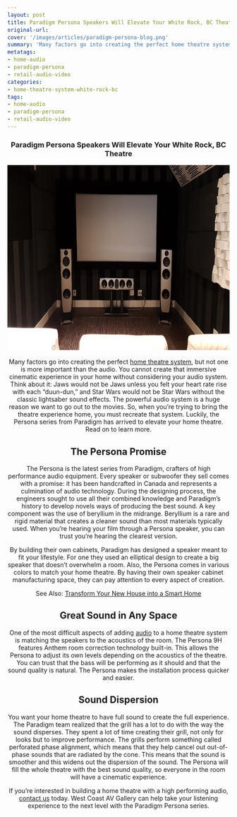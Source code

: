 ```yaml
---
layout: post
title: Paradigm Persona Speakers Will Elevate Your White Rock, BC Theatre
original-url:
cover: '/images/articles/paradigm-persona-blog.png'
summary: 'Many factors go into creating the perfect home theatre system, but not one is more important than the audio. You cannot create that immersive cinematic experience in your home without considering your audio system. Think about it: Jaws would not be Jaws unless you felt your heart rate rise with each “duun-dun,” and Star Wars would not be Star Wars without the classic lightsaber sound effects. The powerful audio system is a huge reason we want to go out to the movies. So, when you’re trying to bring the theatre experience home, you must recreate that system. Luckily, the Persona series from Paradigm has arrived to elevate your home theatre. Read on to learn more.'
metatags:
- home-audio
- paradigm-persona
- retail-audio-video
categories:
- home-theatre-system-white-rock-bc
tags:
- home-audio
- paradigm-persona
- retail-audio-video
---
```

<div class="post-body entry-content" id="post-body-4174872115541856377" itemprop="description articleBody">
	<div style="text-align: center;">
		<h3>Paradigm Persona Speakers Will Elevate Your White Rock, BC Theatre</h3>
		<img alt="" width="630" height="420" src="/images/articles/paradigm-persona-blog.png" />
		<p>Many factors go into creating the perfect <a href="https://westcoastavgallery.ca/services/residential#home-theater">home theatre system</a>, but not one is more important than the audio. You cannot create that immersive cinematic experience in your home without considering your audio system. Think about it: Jaws would not be Jaws unless you felt your heart rate rise with each “duun-dun,” and Star Wars would not be Star Wars without the classic lightsaber sound effects. The powerful audio system is a huge reason we want to go out to the movies. So, when you’re trying to bring the theatre experience home, you must recreate that system. Luckily, the Persona series from Paradigm has arrived to elevate your home theatre. Read on to learn more.</p>
		<h2>The Persona Promise</h2>
		<p>The Persona is the latest series from Paradigm, crafters of high performance audio equipment. Every speaker or subwoofer they sell comes with a promise: it has been handcrafted in Canada and represents a culmination of audio technology. During the designing process, the engineers sought to use all their combined knowledge and Paradigm’s history to develop novels ways of producing the best sound. A key component was the use of beryllium in the midrange. Beryllium is a rare and rigid material that creates a cleaner sound than most materials typically used. When you’re hearing your film through a Persona speaker, you can trust you’re hearing the clearest version. </p>
		<p>By building their own cabinets, Paradigm has designed a speaker meant to fit your lifestyle. For one they used an elliptical design to create a big speaker that doesn’t overwhelm a room. Also, the Persona comes in various colors to match your home theatre. By having their own speaker cabinet manufacturing space, they can pay attention to every aspect of creation.</p>
		<p>See Also: <a href="https://westcoastavgallery.ca/transform-your-new-house-into-a-smart-home-with-control4/">Transform Your New House into a Smart Home</a> </p>
		<h2>Great Sound in Any Space</h2>
		<p>One of the most difficult aspects of adding <a href="https://westcoastavgallery.ca/services/residential#audio-distribution">audio</a> to a home theatre system is matching the speakers to the acoustics of the room. The Persona 9H features Anthem room correction technology built-in. This allows the Persona to adjust its own levels depending on the acoustics of the theatre. You can trust that the bass will be performing as it should and that the sound quality is natural. The Persona makes the installation process quicker and easier.
	</p>
	<h2>Sound Dispersion </h2>
	<p>You want your home theatre to have full sound to create the full experience. The Paradigm team realized that the grill has a lot to do with the way the sound disperses. They spent a lot of time creating their grill, not only for looks but to improve performance. The grills perform something called perforated phase alignment, which means that they help cancel out out-of-phase sounds that are radiated by the cone. This means that the sound is smoother and this widens out the dispersion of the sound. The Persona will fill the whole theatre with the best sound quality, so everyone in the room will have a cinematic experience. </p>
	<p>If you’re interested in building a home theatre with a high performing audio, <a href="https://westcoastavgallery.ca/contact">contact us</a> today. West Coast AV Gallery can help take your listening experience to the next level with the Paradigm Persona series.</p>
</div>
</div>
